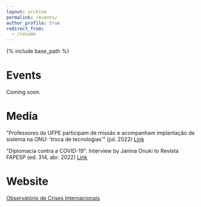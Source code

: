 ```yaml
---
layout: archive
permalink: /events/
author_profile: true
redirect_from:
  - /resume
---
```


{% include base_path %}

Events
======
Coming soon.
 
Media
======
"Professores da UFPE participam de missão e acompanham implantação de sistema na ONU: 'troca de tecnologias'" (jul. 2022) [Link](https://jornaldaparaiba.com.br/educacao/2022/07/22/professores-ufpb-missao-onu)

"Diplomacia contra a COVID-19". Interview by Janina Onuki to Revista FAPESP (ed. 314, abr. 2022) [Link](https://revistapesquisa.fapesp.br/diplomacia-contra-a-covid-19/)
 
Website
======
[Observatório de Crises Internacionais](https://sites.ufpe.br/oci/)
